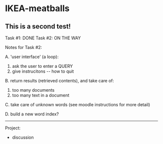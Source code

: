 # IKEA-meatballs
This is a second test!
---------------------------------
Task #1: DONE
Task #2: ON THE WAY

Notes for Task #2:

A. 'user interface' (a loop):
  1. ask the user to enter a QUERY
  2. give instrucitons -- how to quit

B. return results (retrieved contents), and take care of:
  1. too many documents
  2. too many text in a document

C. take care of unknown words (see moodle instructions for more detail)

D. build a new word index?

---------------------------------
Project:
  - discussion

  
